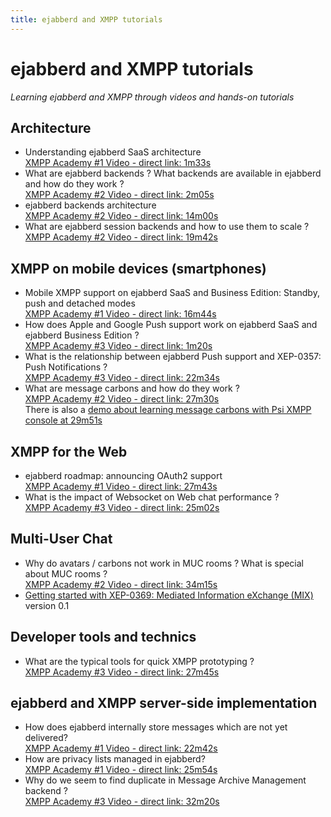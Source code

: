 ```yaml
---
title: ejabberd and XMPP tutorials
---
```


# ejabberd and XMPP tutorials

*Learning ejabberd and XMPP through videos and hands-on tutorials*

## Architecture

- Understanding ejabberd SaaS architecture  
  [XMPP Academy #1 Video - direct link: 1m33s](https://youtu.be/-dqQfCpw98E?t=1m33s)
- What are ejabberd backends ? What backends are available in ejabberd and how do they work ?  
  [XMPP Academy #2 Video - direct link: 2m05s](https://youtu.be/SbpFgdryyIA?t=2m05s)
- ejabberd backends architecture  
  [XMPP Academy #2 Video - direct link: 14m00s](https://youtu.be/SbpFgdryyIA?t=14m00s)
- What are ejabberd session backends and how to use them to scale ?  
  [XMPP Academy #2 Video - direct link: 19m42s](https://youtu.be/SbpFgdryyIA?t=19m42s)

## XMPP on mobile devices (smartphones)

- Mobile XMPP support on ejabberd SaaS and Business Edition: Standby, push and detached modes  
  [XMPP Academy #1 Video - direct link: 16m44s](https://youtu.be/-dqQfCpw98E?t=16m44s)
- How does Apple and Google Push support work on ejabberd SaaS and ejabberd Business Edition ?  
  [XMPP Academy #3 Video - direct link: 1m20s](https://youtu.be/LToKLTf-N_E?t=1m20s)
- What is the relationship between ejabberd Push support and XEP-0357: Push Notifications ?  
  [XMPP Academy #3 Video - direct link: 22m34s](https://youtu.be/LToKLTf-N_E?t=22m34s)
- What are message carbons and how do they work ?  
  [XMPP Academy #2 Video - direct link: 27m30s](https://youtu.be/SbpFgdryyIA?t=27m30s)  
  There is also a [demo about learning message carbons with Psi XMPP console at 29m51s](https://youtu.be/SbpFgdryyIA?t=29m51s)

## XMPP for the Web

- ejabberd roadmap: announcing OAuth2 support  
  [XMPP Academy #1 Video - direct link: 27m43s](https://youtu.be/-dqQfCpw98E?t=27m43s)
- What is the impact of Websocket on Web chat performance ?  
  [XMPP Academy #3 Video - direct link: 25m02s](https://youtu.be/LToKLTf-N_E?t=25m02s)

## Multi-User Chat

- Why do avatars / carbons not work in MUC rooms ? What is special about MUC rooms ?  
  [XMPP Academy #2 Video - direct link: 34m15s](https://youtu.be/SbpFgdryyIA?t=34m15s)
- [Getting started with XEP-0369: Mediated Information eXchange (MIX)](/tutorials/mix-010/) version 0.1

## Developer tools and technics

- What are the typical tools for quick XMPP prototyping ?  
  [XMPP Academy #3 Video - direct link: 27m45s](https://youtu.be/LToKLTf-N_E?t=27m45s)

## ejabberd and XMPP server-side implementation

- How does ejabberd internally store messages which are not yet delivered?  
  [XMPP Academy #1 Video - direct link: 22m42s](https://youtu.be/-dqQfCpw98E?t=22m42s)
- How are privacy lists managed in ejabberd?  
  [XMPP Academy #1 Video - direct link: 25m54s](https://youtu.be/-dqQfCpw98E?t=25m54s)
- Why do we seem to find duplicate in Message Archive Management backend ?  
  [XMPP Academy #3 Video - direct link: 32m20s](https://youtu.be/LToKLTf-N_E?t=32m20s)

